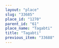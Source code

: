 ```yaml
---
layout: "place"
slug: "33685"
place_id: "1270"
parent_id: "61"
place_name: "Tagabti"
title: "Tagabti"
previous_item: "33688"
---
```

